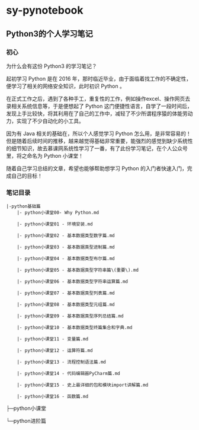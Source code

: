 # sy-pynotebook

## Python3的个人学习笔记

### 初心

为什么会有这份 Python3 的学习笔记？

起初学习 Python 是在 2016 年，那时临近毕业，由于面临着找工作的不确定性，便学习了相关的网络安全知识，此时初识 Python 。

在正式工作之后，遇到了各种手工，重复性的工作，例如操作excel、操作网页去录相关系统信息等，于是便想起了 Python 这门便捷性语言，自学了一段时间后，发现上手比较快，将其利用在了自己的工作中，减轻了不少所谓程序猿的体能劳动力，实现了不少自动化的小工具。

因为有 Java 相关的基础在，所以个人感觉学习 Python 怎么用，是非常容易的！但是随着后续时间的推移，越来越觉得基础非常重要，能强烈的感觉到缺少系统性的细节知识，故去慕课网系统性学习了一番，有了此份学习笔记，在个人公众号里，将之命名为 Python 小课堂！

随着自己学习总结的文章，希望也能够帮助想学习 Python 的入门者快速入门，完成自己的目标！

### 笔记目录



```
|-python基础篇
    |- python小课堂00- Why Python.md

    |- python小课堂01 - 环境安装.md

    |- python小课堂02 - 基本数据类型数字篇.md

    |- python小课堂03 - 基本数据类型进制篇.md

    |- python小课堂04 - 基本数据类型布尔篇.md

    |- python小课堂05 - 基本数据类型字符串篇\(重要\).md

    |- python小课堂06 - 基本数据类型字符串运算篇.md

    |- python小课堂07 - 基本数据类型列表篇.md
    
    |- python小课堂08 - 基本数据类型元组篇.md

    |- python小课堂09 - 基本数据类型序列总结篇.md
    
    |- python小课堂10 - 基本数据类型终篇集合和字典.md
    
    |- python小课堂11 - 变量篇.md
    
    |- python小课堂12 - 运算符篇.md
    
    |- python小课堂13 - 流程控制语法篇.md
    
    |- python小课堂14 - 代码编辑器PyCharm篇.md
    
    |- python小课堂15 - 史上最详细的包和模块import讲解篇.md
    
    |- python小课堂16 - 函数篇.md
```

├─python小课堂

└─python进阶篇

